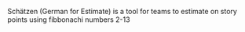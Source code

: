 Schätzen (German for Estimate) is a tool for teams to estimate on story points using fibbonachi numbers 2-13
